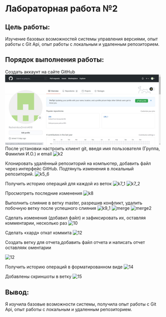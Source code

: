 # Лабораторная работа №2
## Цель работы:
Изучение базовых возможностей системы
управления версиями, опыт работы с Git Api, опыт работы с локальным и
удаленным репозиторием. 
## Порядок выполнения работы:
Создать аккаунт на сайте GitHub
![k1](https://github.com/Alinaaaaaaaaaaaaaaaaaaa/LR6/blob/otchet/Kartinki/Kartinka1.jpg)
После установки настроить клиент git, введя имя пользователя (Группа, Фамилия И.О.) и email
![k2]()

Клонировать удалённый репозиторий на компьютер, добавить файл через интерфейс GitHub. Подтянуть изменения в
локальный репозиторий. 
![k5_6]()

Получить историю операций для каждой из веток
![k7_1]()
![k7_2]()

Просмотреть последние изменения
![k8]()

Выполнить слияние в ветку master, разрешив конфликт, удалить побочную ветку после успешного слияния
![k9_1]()
![merge]()
![merge2]()

Сделать изменения (добавил файл) и зафиксировать их, оставляя комментарии, несколько раз 
![10]()

Сделать «хард» откат коммита
![12]()

Создать ветку для отчета,добавить файл отчета и написать отчет оставляяк оментарии

![12]()


Получить историю операций в форматированном виде
![14]()

Добавлены скриншоты в ветку
![15]()


## Вывод:
Я изучила базовые возможности системы, получила опыт работы с Git Api, опыт работы с локальным и
удаленным репозиторием.
